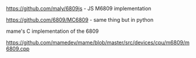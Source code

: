 https://github.com/maly/6809js - JS M6809 implementation

https://github.com/6809/MC6809 - same thing but in python

mame's C implementation of the 6809

https://github.com/mamedev/mame/blob/master/src/devices/cpu/m6809/m6809.cpp
